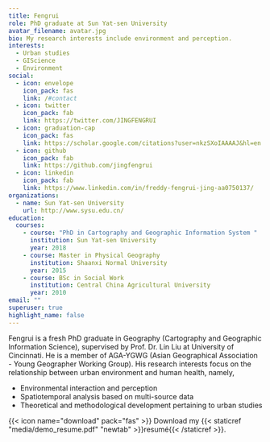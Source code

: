 ```yaml
---
title: Fengrui
role: PhD graduate at Sun Yat-sen University
avatar_filename: avatar.jpg
bio: My research interests include environment and perception.
interests:
  - Urban studies
  - GIScience
  - Environment
social:
  - icon: envelope
    icon_pack: fas
    link: /#contact
  - icon: twitter
    icon_pack: fab
    link: https://twitter.com/JINGFENGRUI
  - icon: graduation-cap
    icon_pack: fas
    link: https://scholar.google.com/citations?user=nkzSXoIAAAAJ&hl=en
  - icon: github
    icon_pack: fab
    link: https://github.com/jingfengrui
  - icon: linkedin
    icon_pack: fab
    link: https://www.linkedin.com/in/freddy-fengrui-jing-aa0750137/
organizations:
  - name: Sun Yat-sen University
    url: http://www.sysu.edu.cn/
education:
  courses:
    - course: "PhD in Cartography and Geographic Information System "
      institution: Sun Yat-sen University
      year: 2018
    - course: Master in Physical Geography
      institution: Shaanxi Normal University
      year: 2015
    - course: BSc in Social Work
      institution: Central China Agricultural University
      year: 2010
email: ""
superuser: true
highlight_name: false
---
```

Fengrui is a fresh PhD graduate in Geography (Cartography and Geographic Information Science), supervised by Prof. Dr. Lin Liu at University of Cincinnati. He is a member of AGA-YGWG (Asian Geographical Association - Young Geographer Working Group). His research interests focus on the relationship between urban environment and human health, namely,

* Environmental interaction and perception
* Spatiotemporal analysis based on multi-source data 
* Theoretical and methodological development pertaining to urban studies

{{< icon name="download" pack="fas" >}} Download my {{< staticref "media/demo_resume.pdf" "newtab" >}}resumé{{< /staticref >}}.